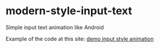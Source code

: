 # modern-style-input-text
Simple input text animation like Android

Example of the code at this site: <a href="#"> demo input style animation </a>



